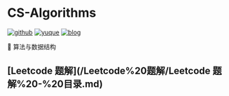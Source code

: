 # CS-Algorithms

[![github](https://badgen.net/badge/icon/Rodrick/cyan?icon=github&label)](https://github.com/rodrick278) [![yuque](https://badgen.net/badge/icon/yuque/?icon=telegram&label&color=green)](https://www.yuque.com/rodrick-miz0p) [![blog](https://badgen.net/badge/blog/檐上有月/?icon=telegram&color=f9bd10)](https://rodrick278.github.io/blog/)

📐 算法与数据结构

## [Leetcode 题解](/Leetcode%20题解/Leetcode 题解%20-%20目录.md)



